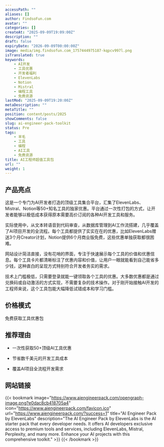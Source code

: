 ```yaml
---
accessPath: ""
aliases: []
author: FindsoFun.com
avatar: ""
categories: []
createAt: "2025-09-09T19:09:00Z"
description: ""
draft: false
expiryDate: "2026-09-09T00:00:00Z"
image: media/img.findsofun.com_1757444975187-kqpcv997l.png
isTranslated: true
keywords:
    - AI开发
    - 工具优惠
    - 开发者福利
    - ElevenLabs
    - Notion
    - Mistral
    - 编程工具
    - 免费资源
lastMod: "2025-09-09T19:20:00Z"
metaDescription: ""
metaTitle: ""
position: content/posts/2025
showComments: false
slug: ai-engineer-pack-toolkit
status: Pre
tags:
    - 羊毛
    - 工具
    - 编程
    - AI工具
    - 免费资源
title: AI工程师超值工具包
url: ""
weight: 1
---
```

## 产品亮点
这是一个专门为AI开发者打造的顶级工具集合平台，汇集了ElevenLabs、Mistral、Notion等50+知名工具的独家优惠。平台通过一次性打包的方式，让开发者能够以极低成本获得原本需要高价订阅的各种AI开发工具和服务。

实际使用中，从文本转语音到代码审查，从数据库管理到AI工作流搭建，几乎覆盖了AI项目开发的全流程。每个工具都提供了实实在在的优惠，比如ElevenLabs赠送3个月Creator计划，Notion提供6个月商业版免费，这些优惠单独获取都很困难。

网站设计简洁直接，没有花哨的界面，专注于快速展示每个工具的价值和优惠信息。每个工具卡片都清晰标注了优惠内容和价值，让用户一眼就能看到自己能省多少钱，这种直白的呈现方式特别符合开发者务实的需求。

技术上门槛极低，只需要登录就能一键领取各个工具的优惠。大多数优惠都是通过兑换码或自动激活的方式实现，不需要复杂的技术操作。对于刚开始接触AI开发的工程师来说，这个工具包能大幅降低试错成本和学习门槛。

## 价格模式
<!--more-->免费获取工具优惠包

## 推荐理由
- 一次性获取50+顶级AI工具优惠

- 节省数千美元的开发工具成本

- 覆盖AI项目全流程开发需求

## 网站链接
{{< bookmark image="https://www.aiengineerpack.com/opengraph-image.png?e0dac8cb418705a4" icon="https://www.aiengineerpack.com/favicon.ico" url="https://www.aiengineerpack.com/?success=1" title="AI Engineer Pack by ElevenLabs" description="The AI Engineer Pack by ElevenLabs is the AI starter pack that every developer needs. It offers AI developers exclusive access to premium tools and services, including ElevenLabs, Mistral, Perplexity, and many more. Enhance your AI projects with this comprehensive toolkit." >}}
{{< /bookmark >}}

